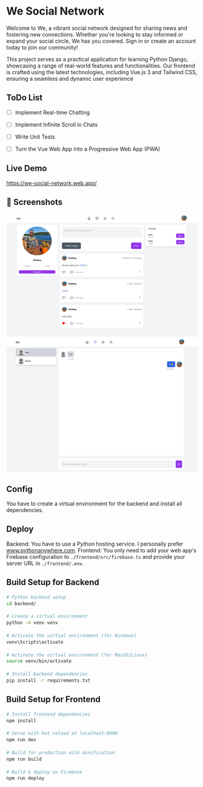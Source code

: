 # We Social Network
Welcome to We, a vibrant social network designed for sharing news and fostering new connections. Whether you're looking to stay informed or expand your social circle, We has you covered. Sign in or create an account today to join our community!

This project serves as a practical application for learning Python Django, showcasing a range of real-world features and functionalities. Our frontend is crafted using the latest technologies, including Vue.js 3 and Tailwind CSS, ensuring a seamless and dynamic user experience

## ToDo List
- [ ] Implement Real-time Chatting
- [ ] Implement Infinite Scroll in Chats
- [ ] Write Unit Tests
- [ ] Turn the Vue Web App into a Progressive Web App (PWA)


## Live Demo
https://we-social-network.web.app/

## 📸 Screenshots
<img src="screenshots/1.png">

<img src="screenshots/2.png">

## Config
You have to create a virtual environment for the backend and install all dependencies.

## Deploy
Backend: You have to use a Python hosting service. I personally prefer www.pythonanywhere.com.
Frontend: You only need to add your web app's Firebase configuration to `./frontend/src/firebase.ts` and provide your server URL in `./frontend/.env`.


## Build Setup for Backend
```bash
# Python backend setup
cd backend/

# Create a virtual environment
python -m venv venv

# Activate the virtual environment (for Windows)
venv\Scripts\activate

# Activate the virtual environment (for MacOS/Linux)
source venv/bin/activate

# Install backend dependencies
pip install -r requirements.txt
```

## Build Setup for Frontend
```bash
# Install frontend dependencies
npm install

# Serve with hot reload at localhost:8080
npm run dev

# Build for production with minification
npm run build

# Build & deploy on Firebase
npm run deploy

```
